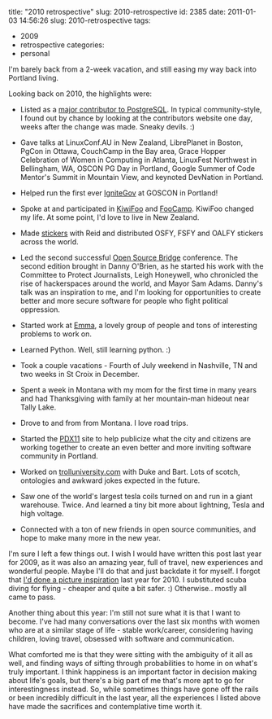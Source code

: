 title: "2010 retrospective"
slug: 2010-retrospective
id: 2385
date: 2011-01-03 14:56:26
slug: 2010-retrospective
tags: 
- 2009
- retrospective
categories: 
- personal

I'm barely back from a 2-week vacation, and still easing my way back into Portland living. 

Looking back on 2010, the highlights were: 

*   Listed as a [major contributor to PostgreSQL](http://www.postgresql.org/community/contributors/). In typical community-style, I found out by chance by looking at the contributors website one day, weeks after the change was made. Sneaky devils. :)

*   Gave talks at LinuxConf.AU in New Zealand, LibrePlanet in Boston, PgCon in Ottawa, CouchCamp in the Bay area, Grace Hopper Celebration of Women in Computing in Atlanta, LinuxFest Northwest in Bellingham, WA, OSCON PG Day in Portland, Google Summer of Code Mentor's Summit in Mountain View, and keynoted DevNation in Portland.

*   Helped run the first ever [IgniteGov](http://goscon.org/ignitegov) at GOSCON in Portland!

*   Spoke at and participated in [KiwiFoo](http://baacamp.org) and [FooCamp](http://en.wikipedia.org/wiki/Foo_Camp). KiwiFoo changed my life. At some point, I'd love to live in New Zealand.

*   Made [stickers](http://stickurs.org) with Reid and distributed OSFY, FSFY and OALFY stickers across the world. 

*   Led the second successful [Open Source Bridge](http://opensourcebridge.org) conference. The second edition brought in Danny O'Brien, as he started his work with the Committee to Protect Journalists, Leigh Honeywell, who chronicled the rise of hackerspaces around the world, and Mayor Sam Adams. Danny's talk was an inspiration to me, and I'm looking for opportunities to create better and more secure software for people who fight political oppression. 

*   Started work at [Emma](http://myemma.com), a lovely group of people and tons of interesting problems to work on.

*   Learned Python. Well, still learning python. :)

*   Took a couple vacations - Fourth of July weekend in Nashville, TN and two weeks in St Croix in December. 

*   Spent a week in Montana with my mom for the first time in many years and had Thanksgiving with family at her mountain-man hideout near Tally Lake.

*   Drove to and from from Montana. I love road trips.

*   Started the [PDX11](http://pdx11.org) site to help publicize what the city and citizens are working together to create an even better and more inviting software community in Portland. 

*   Worked on [trolluniversity.com](http://trolluniversity.com/) with Duke and Bart. Lots of scotch, ontologies and awkward jokes expected in the future.
*   Saw one of the world's largest tesla coils turned on and run in a giant warehouse. Twice. And learned a tiny bit more about lightning, Tesla and high voltage.
*   Connected with a ton of new friends in open source communities, and hope to make many more in the new year.

I'm sure I left a few things out. I wish I would have written this post last year for 2009, as it was also an amazing year, full of travel, new experiences and wonderful people.  Maybe I'll do that and just backdate it for myself. I forgot that [I'd done a picture inspiration](http://www.chesnok.com/daily/2010/01/11/2010-pictures-from-the-past-inspiring-me-this-year/) last year for 2010\. I substituted scuba diving for flying - cheaper and quite a bit safer. :) Otherwise.. mostly all came to pass. 

Another thing about this year: I'm still not sure what it is that I want to become. I've had many conversations over the last six months with women who are at a similar stage of life - stable work/career, considering having children, loving travel, obsessed with software and communication. 

What comforted me is that they were sitting with the ambiguity of it all as well, and finding ways of sifting through probabilities to home in on what's truly important. I think happiness is an important factor in decision making about life's goals, but there's a big part of me that's more apt to go for interestingness instead. So, while sometimes things have gone off the rails or been incredibly difficult in the last year, all the experiences I listed above have made the sacrifices and contemplative time worth it.
